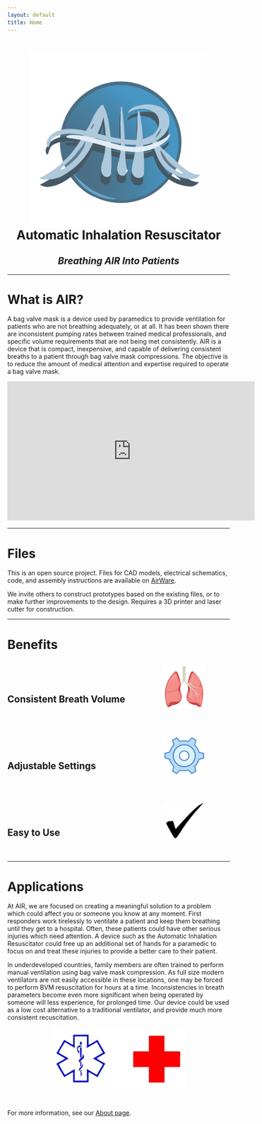 ```yaml
---
layout: default
title: Home
---
```

<h1 align="center"><img src="/assets/img/air_logo.png" width="400" align="center"><br>Automatic Inhalation Resuscitator</h1>
<h2 align="center"><i>Breathing AIR Into Patients</i></h2>

<hr class="section">

# What is AIR?
A bag valve mask is a device used by paramedics to provide ventilation for patients who are not breathing adequately, or at all. It has been shown there are inconsistent pumping rates between trained medical professionals, and specific volume requirements that are not being met consistently. AIR is a device that is compact, inexpensive, and capable of delivering consistent breaths to a patient through bag valve mask compressions. The objective is to reduce the amount of medical attention and expertise required to operate a bag valve mask.

<p align="center">
  <iframe width="560" height="315" src="https://www.youtube.com/embed/Q-ippT9bnYs" frameborder="0" allow="accelerometer; autoplay; encrypted-media; gyroscope; picture-in-picture" allowfullscreen></iframe>
</p>

<hr class="section">

# Files

This is an open source project. Files for CAD models, electrical schematics, code, and assembly instructions are available on
<a href="https://github.com/The-AIR-Project/airware"
target="_blank">AirWare</a>.

We invite others to construct prototypes based on the existing files, or to make further improvements to the design.
Requires a 3D printer and laser cutter for construction.

<hr class="section">

# Benefits
<h2 align="left"><img src="/assets/img/Lungs.png" style="padding-left:350px; padding-right:20px" width="100"> <a style="position:relative; bottom:40px"> Consistent Breath Volume </a> </h2>
<h2 align="left"><img src="/assets/img/Gear.png" style="padding-left:350px; padding-right:20px" width="100"> <a style="position:relative; bottom:40px"> Adjustable Settings </a> </h2>
<h2 align="left"><img src="/assets/img/Checkmark.png" style="padding-left:350px; padding-right:20px" width="100"> <a style="position:relative; bottom:35px"> Easy to Use </a> </h2>

<hr class="section">


# Applications

At AIR, we are focused on creating a meaningful solution to a problem which could affect you or someone you know at any moment. First responders work tirelessly to ventilate a patient and keep them breathing until they get to a hospital. Often, these patients could have other serious injuries which need attention. A device such as the Automatic Inhalation Resuscitator could free up an additional set of hands for a paramedic to focus on and treat these injuries to provide a better care to their patient.

In underdeveloped countries, family members are often trained to perform manual ventilation using bag valve mask compression. As full size modern ventilators are not easily accessible in these locations, one may be forced to perform BVM resuscitation for hours at a time. Inconsistencies in breath parameters become even more significant when being operated by someone will less experience, for prolonged time. Our device could be used as a low cost alternative to a traditional ventilator, and provide much more consistent recuscitation.

<p align="center">
<img src="/assets/img/Health_Logos.png" width="300">
</p>

&nbsp;

For more information, see our <a href="/about.html">About page</a>.

&nbsp;
